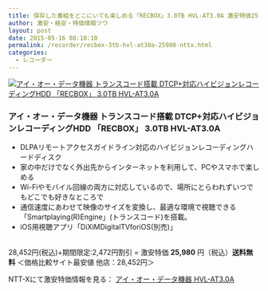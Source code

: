 ```yaml
---
title: 保存した番組をどこにいても楽しめる「RECBOX」3.0TB HVL-AT3.0A 激安特価25,980円！送料無料！
author: 激安・格安・特価情報ツウ
layout: post
date: 2015-05-16 08:10:10
permalink: /recorder/recbox-3tb-hvl-at30a-25980-nttx.html
categories:
  - レコーダー
---
```

<div class="img-bg2 img_L">
  <a href="http://px.a8.net/svt/ejp?a8mat=ZYP6S+8IMA3E+S1Q+BWGDT&#038;a8ejpredirect=http://nttxstore.jp/_II_IO14780432" target="_blank"><img border="0" alt="アイ・オー・データ機器 トランスコード搭載 DTCP+対応ハイビジョンレコーディングHDD 「RECBOX」 3.0TB HVL-AT3.0A" src="http://image.nttxstore.jp/l2_images/I/IO/IO14780432.jpg" data-recalc-dims="1" /></a>
</div>

### アイ・オー・データ機器 トランスコード搭載 DTCP+対応ハイビジョンレコーディングHDD 「RECBOX」 3.0TB HVL-AT3.0A
<!--more-->

* DLPAリモートアクセスガイドライン対応のハイビジョンレコーディングハードディスク
* 家の中だけでなく外出先からインターネットを利用して、PCやスマホで楽しめる
* Wi-Fiやモバイル回線の両方に対応しているので、場所にとらわれずいつでもどこでも好きなところで
* 通信速度にあわせて映像のサイズを変換し、最適な環境で視聴できる「Smartplaying(R)Engine」(トランスコード)を搭載。
* iOS用視聴アプリ「DiXiMDigitalTVforiOS(別売)」

<br clear="all" />28,452円(税込)+期間限定:2,472円割引 = 激安特価 <span class="tokka-price"><strong>25,980</strong></span> 円（税込）**送料無料**
＜価格比較サイト最安値 他店：28,452円＞

NTT-Xにて激安特価情報を見る： <a href="http://px.a8.net/svt/ejp?a8mat=ZYP6S+8IMA3E+S1Q+BWGDT&#038;a8ejpredirect=http://nttxstore.jp/_II_IO14780432" target="_blank"><span class="fs150p">アイ・オー・データ機器  HVL-AT3.0A</span></a>